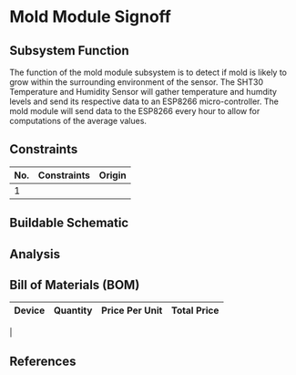 # Mold Module Signoff

## Subsystem Function
The function of the mold module subsystem is to detect if mold is likely to grow within the surrounding environment of the sensor. The SHT30 Temperature and Humidity Sensor will gather temperature and humdity levels and send its respective data to an ESP8266 micro-controller. The mold module will send data to the ESP8266 every hour to allow for computations of the average values.

## Constraints
| No. | Constraints | Origin |
| --- | ----------- | ------ |
|  1  | 

## Buildable Schematic

## Analysis

## Bill of Materials (BOM)
| Device | Quantity | Price Per Unit | Total Price |
| ------ | -------- | -------------- | ----------- |
| 

## References


